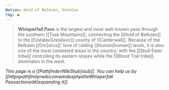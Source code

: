 ```yaml
---
Nation: Hold of Belkzen, Ustalav
tag: ⛰️
---
```


> **Whisperfall Pass** is the largest and most well-known pass through the southern [[Tusk Mountains]], connecting the [[Hold of Belkzen]] to the [[Ustalav|Ustalavic]] county of [[Canterwall]]. Because of the Belkzen [[Orc|orcs]]' love of raiding [[Human|human]] lands, it is also one of the most contested areas in the country, with the [[Skull Eater tribe]] controlling its eastern slopes while the [[Blood Trail tribe]] dominates in the west.



*This page is a [[PathfinderWikiStub|stub]]. You can help us by [[httpspathfinderwikicomwindexphptitleWhisperfall Passactionedit|expanding it]].*








